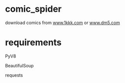 # comic_spider
download comics from www.1kkk.com or www.dm5.com
# requirements
PyV8 

BeautifulSoup

requests
